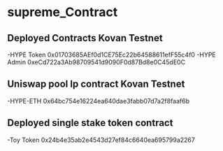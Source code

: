 # supreme_Contract

## Deployed Contracts Kovan Testnet
-HYPE Token 0x01703685AEf0d1CE75Ec22b64588611efF55c4f0 
-HYPE Admin 0xeCd722a3Ab98709541d9090F0d87Bd8e0C45dE0C

## Uniswap pool lp contract Kovan Testnet
-HYPE-ETH 0x64bc754e16224ea640dae3fabb07d7a2f8faaf6b

## Deployed single stake token contract 
-Toy Token 0x24b4e35ab2e4543d27ef84c6640ea695799a2267
